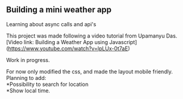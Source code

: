 ## Building a mini weather app  
Learning about async calls and api's  

This project was made following a video tutorial from Upamanyu Das.  
[Video link: Building a Weather App using Javascript] (https://www.youtube.com/watch?v=lpLUx-0t7aE)  

Work in progress.  

For now only modified the css, and made the layout mobile friendly.  
Planning to add:  
*Possibility to search for location  
*Show local time.   
